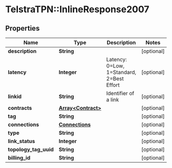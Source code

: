 # TelstraTPN::InlineResponse2007

## Properties
Name | Type | Description | Notes
------------ | ------------- | ------------- | -------------
**description** | **String** |  | [optional] 
**latency** | **Integer** | Latency: 0&#x3D;Low, 1&#x3D;Standard, 2&#x3D;Best Effort | [optional] 
**linkid** | **String** | Identifier of a link | [optional] 
**contracts** | [**Array&lt;Contract&gt;**](Contract.md) |  | [optional] 
**tag** | **String** |  | [optional] 
**connections** | [**Connections**](Connections.md) |  | [optional] 
**type** | **String** |  | [optional] 
**link_status** | **Integer** |  | [optional] 
**topology_tag_uuid** | **String** |  | [optional] 
**billing_id** | **String** |  | [optional] 


